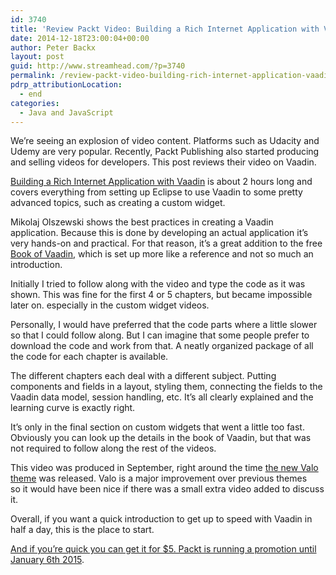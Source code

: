```yaml
---
id: 3740
title: 'Review Packt Video: Building a Rich Internet Application with Vaadin'
date: 2014-12-18T23:00:04+00:00
author: Peter Backx
layout: post
guid: http://www.streamhead.com/?p=3740
permalink: /review-packt-video-building-rich-internet-application-vaadin/
pdrp_attributionLocation:
  - end
categories:
  - Java and JavaScript
---
```

We&#8217;re seeing an explosion of video content. Platforms such as Udacity and Udemy are very popular. Recently, Packt Publishing also started producing and selling videos for developers. This post reviews their video on Vaadin.

<!--more-->

[Building a Rich Internet Application with Vaadin](https://www.packtpub.com/web-development/building-rich-internet-application-vaadin-video) is about 2 hours long and covers everything from setting up Eclipse to use Vaadin to some pretty advanced topics, such as creating a custom widget.

Mikolaj Olszewski shows the best practices in creating a Vaadin application. Because this is done by developing an actual application it&#8217;s very hands-on and practical. For that reason, it&#8217;s a great addition to the free [Book of Vaadin](https://vaadin.com/book), which is set up more like a reference and not so much an introduction.

Initially I tried to follow along with the video and type the code as it was shown. This was fine for the first 4 or 5 chapters, but became impossible later on. especially in the custom widget videos.

Personally, I would have preferred that the code parts where a little slower so that I could follow along. But I can imagine that some people prefer to download the code and work from that. A neatly organized package of all the code for each chapter is available.

The different chapters each deal with a different subject. Putting components and fields in a layout, styling them, connecting the fields to the Vaadin data model, session handling, etc. It&#8217;s all clearly explained and the learning curve is exactly right.

It&#8217;s only in the final section on custom widgets that went a little too fast. Obviously you can look up the details in the book of Vaadin, but that was not required to follow along the rest of the videos.

This video was produced in September, right around the time [the new Valo theme](https://vaadin.com/valo) was released. Valo is a major improvement over previous themes so it would have been nice if there was a small extra video added to discuss it.

Overall, if you want a quick introduction to get up to speed with Vaadin in half a day, this is the place to start.

[And if you&#8217;re quick you can get it for $5. Packt is running a promotion until January 6th 2015](http://bit.ly/13fDngD).

<!-- AddThis Advanced Settings generic via filter on the_content -->

<!-- AddThis Share Buttons generic via filter on the_content -->